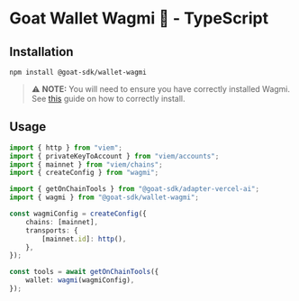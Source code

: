# Goat Wallet Wagmi 🐐 - TypeScript

## Installation
```
npm install @goat-sdk/wallet-wagmi
```

> ⚠️ **NOTE:** You will need to ensure you have correctly installed Wagmi. See [this](https://wagmi.sh/core/installation) guide on how to correctly install.

## Usage

```typescript
import { http } from "viem";
import { privateKeyToAccount } from "viem/accounts";
import { mainnet } from "viem/chains";
import { createConfig } from "wagmi";

import { getOnChainTools } from "@goat-sdk/adapter-vercel-ai";
import { wagmi } from "@goat-sdk/wallet-wagmi";

const wagmiConfig = createConfig({
    chains: [mainnet],
    transports: {
        [mainnet.id]: http(),
    },
});

const tools = await getOnChainTools({
    wallet: wagmi(wagmiConfig),
});
```

